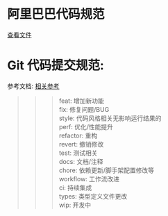 # 阿里巴巴代码规范
<!-- [查看文件](/web/file/Java开发手册黄山版.pdf)() -->
<a href="/file/Java开发手册黄山版.pdf" target="_blank" rel="noopener">查看文件</a>
# Git 代码提交规范: 

参考文档: 
[相关参考](https://github.com/conventional-changelog/conventional-changelog/tree/master/packages/conventional-changelog-angular)

>>> feat: 增加新功能  
>>> fix: 修复问题/BUG  
>>> style: 代码风格相关无影响运行结果的  
>>> perf: 优化/性能提升  
>>> refactor: 重构  
>>> revert: 撤销修改  
>>> test: 测试相关  
>>> docs: 文档/注释  
>>> chore: 依赖更新/脚手架配置修改等  
>>> workflow: 工作流改进  
>>> ci: 持续集成  
>>> types: 类型定义文件更改  
>>> wip: 开发中